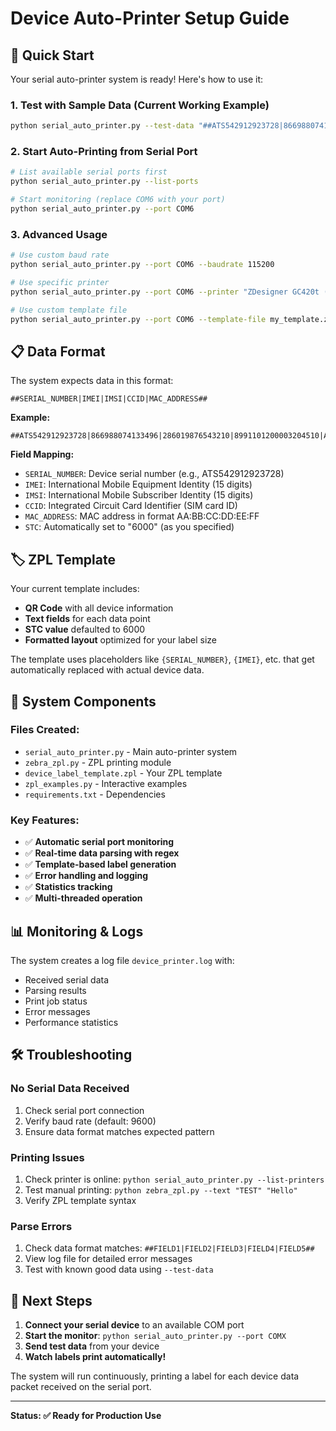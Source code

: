 # Device Auto-Printer Setup Guide

## 🚀 Quick Start

Your serial auto-printer system is ready! Here's how to use it:

### 1. Test with Sample Data (Current Working Example)
```bash
python serial_auto_printer.py --test-data "##ATS542912923728|866988074133496|286019876543210|8991101200003204510|AA:BB:CC:DD:EE:FF##"
```

### 2. Start Auto-Printing from Serial Port
```bash
# List available serial ports first
python serial_auto_printer.py --list-ports

# Start monitoring (replace COM6 with your port)
python serial_auto_printer.py --port COM6
```

### 3. Advanced Usage
```bash
# Use custom baud rate
python serial_auto_printer.py --port COM6 --baudrate 115200

# Use specific printer
python serial_auto_printer.py --port COM6 --printer "ZDesigner GC420t (EPL)"

# Use custom template file
python serial_auto_printer.py --port COM6 --template-file my_template.zpl
```

## 📋 Data Format

The system expects data in this format:
```
##SERIAL_NUMBER|IMEI|IMSI|CCID|MAC_ADDRESS##
```

**Example:**
```
##ATS542912923728|866988074133496|286019876543210|8991101200003204510|AA:BB:CC:DD:EE:FF##
```

**Field Mapping:**
- `SERIAL_NUMBER`: Device serial number (e.g., ATS542912923728)
- `IMEI`: International Mobile Equipment Identity (15 digits)
- `IMSI`: International Mobile Subscriber Identity (15 digits)  
- `CCID`: Integrated Circuit Card Identifier (SIM card ID)
- `MAC_ADDRESS`: MAC address in format AA:BB:CC:DD:EE:FF
- `STC`: Automatically set to "6000" (as you specified)

## 🏷️ ZPL Template

Your current template includes:
- **QR Code** with all device information
- **Text fields** for each data point
- **STC value** defaulted to 6000
- **Formatted layout** optimized for your label size

The template uses placeholders like `{SERIAL_NUMBER}`, `{IMEI}`, etc. that get automatically replaced with actual device data.

## 🔧 System Components

### Files Created:
- `serial_auto_printer.py` - Main auto-printer system
- `zebra_zpl.py` - ZPL printing module  
- `device_label_template.zpl` - Your ZPL template
- `zpl_examples.py` - Interactive examples
- `requirements.txt` - Dependencies

### Key Features:
- ✅ **Automatic serial port monitoring**
- ✅ **Real-time data parsing with regex**
- ✅ **Template-based label generation**
- ✅ **Error handling and logging**
- ✅ **Statistics tracking**
- ✅ **Multi-threaded operation**

## 📊 Monitoring & Logs

The system creates a log file `device_printer.log` with:
- Received serial data
- Parsing results
- Print job status
- Error messages
- Performance statistics

## 🛠️ Troubleshooting

### No Serial Data Received
1. Check serial port connection
2. Verify baud rate (default: 9600)
3. Ensure data format matches expected pattern

### Printing Issues
1. Check printer is online: `python serial_auto_printer.py --list-printers`
2. Test manual printing: `python zebra_zpl.py --text "TEST" "Hello"`
3. Verify ZPL template syntax

### Parse Errors
1. Check data format matches: `##FIELD1|FIELD2|FIELD3|FIELD4|FIELD5##`
2. View log file for detailed error messages
3. Test with known good data using `--test-data`

## 🎯 Next Steps

1. **Connect your serial device** to an available COM port
2. **Start the monitor**: `python serial_auto_printer.py --port COMX`
3. **Send test data** from your device
4. **Watch labels print automatically!**

The system will run continuously, printing a label for each device data packet received on the serial port.

---

**Status: ✅ Ready for Production Use**